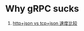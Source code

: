 # Why gRPC sucks

<!--
ID: 07f73f08-80d1-4ef1-88b8-56f9b8e98fdc
Status: draft
Date: 2018-11-20T22:54:00
Modified: 2020-05-16T11:06:59
wp_id: 548
-->

1. [http+json vs tcp+json 速度比较](https://medium.com/@tlhunter/is-it-time-to-replace-rest-with-rpc-1304379456a2)